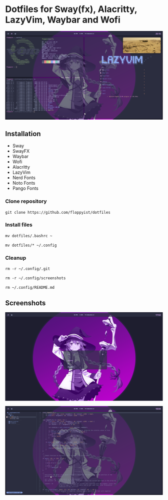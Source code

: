 # Dotfiles for Sway(fx), Alacritty, LazyVim, Waybar and Wofi

<p align="center">
    <img src="screenshots/screenshot-1.png" />
</p>

## Installation

* Sway
* SwayFX 
* Waybar
* Wofi
* Alacritty
* LazyVim
* Nerd Fonts
* Noto Fonts
* Pango Fonts

### Clone repository

```console
git clone https://github.com/floppyist/dotfiles
```

### Install files

```console
mv dotfiles/.bashrc ~
```

```console
mv dotfiles/* ~/.config
```

### Cleanup

```console
rm -r ~/.config/.git
```

```console
rm -r ~/.config/screenshots
```

```console
rm ~/.config/README.md
```

## Screenshots

<p align="center">
    <img src="screenshots/screenshot-2.png" />
</p>

<p align="center">
    <img src="screenshots/screenshot-3.png" />
</p>
